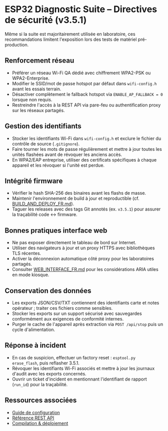 # ESP32 Diagnostic Suite – Directives de sécurité (v3.5.1)

Même si la suite est majoritairement utilisée en laboratoire, ces recommandations limitent l'exposition lors des tests de
matériel pré-production.

## Renforcement réseau
- Préférer un réseau Wi-Fi QA dédié avec chiffrement WPA2-PSK ou WPA2-Enterprise.
- Modifier le SSID/mot de passe hotspot par défaut dans `wifi-config.h` avant les essais terrain.
- Désactiver complètement le fallback hotspot via `ENABLE_AP_FALLBACK = 0` lorsque non requis.
- Restreindre l'accès à la REST API via pare-feu ou authentification proxy sur les réseaux partagés.

## Gestion des identifiants
- Stocker les identifiants Wi-Fi dans `wifi-config.h` et exclure le fichier du contrôle de source (`.gitignore`).
- Faire tourner les mots de passe régulièrement et mettre à jour toutes les unités flashées avant de révoquer les anciens accès.
- En WPA2/EAP entreprise, utiliser des certificats spécifiques à chaque appareil et les révoquer si l'unité est perdue.

## Intégrité firmware
- Vérifier le hash SHA-256 des binaires avant les flashs de masse.
- Maintenir l'environnement de build à jour et reproductible (cf. [BUILD_AND_DEPLOY_FR.md](BUILD_AND_DEPLOY_FR.md)).
- Taguer les releases avec des tags Git annotés (ex. `v3.5.1`) pour assurer la traçabilité code ↔ firmware.

## Bonnes pratiques interface web
- Ne pas exposer directement le tableau de bord sur Internet.
- Utiliser des navigateurs à jour et un proxy HTTPS avec bibliothèques TLS récentes.
- Activer la déconnexion automatique côté proxy pour les laboratoires partagés.
- Consulter [WEB_INTERFACE_FR.md](WEB_INTERFACE_FR.md) pour les considérations ARIA utiles en mode kiosque.

## Conservation des données
- Les exports JSON/CSV/TXT contiennent des identifiants carte et notes opérateur ; traiter ces fichiers comme sensibles.
- Stocker les exports sur un support sécurisé avec sauvegardes conformément aux exigences de conformité internes.
- Purger le cache de l'appareil après extraction via `POST /api/stop` puis un cycle d'alimentation.

## Réponse à incident
- En cas de suspicion, effectuer un factory reset : `esptool.py erase_flash`, puis reflasher 3.5.1.
- Révoquer les identifiants Wi-Fi associés et mettre à jour les journaux d'audit avec les exports concernés.
- Ouvrir un ticket d'incident en mentionnant l'identifiant de rapport (`run_id`) pour la traçabilité.

## Ressources associées
- [Guide de configuration](CONFIG_FR.md)
- [Référence REST API](API_REFERENCE_FR.md)
- [Compilation & déploiement](BUILD_AND_DEPLOY_FR.md)
